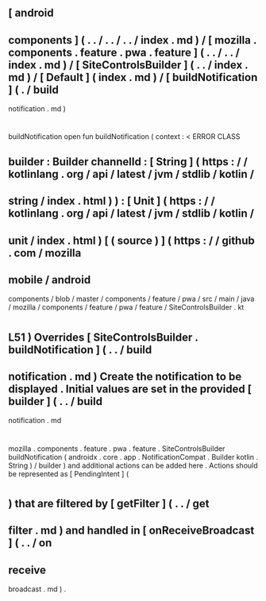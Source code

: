 [
android
-
components
]
(
.
.
/
.
.
/
.
.
/
index
.
md
)
/
[
mozilla
.
components
.
feature
.
pwa
.
feature
]
(
.
.
/
.
.
/
index
.
md
)
/
[
SiteControlsBuilder
]
(
.
.
/
index
.
md
)
/
[
Default
]
(
index
.
md
)
/
[
buildNotification
]
(
.
/
build
-
notification
.
md
)
#
buildNotification
open
fun
buildNotification
(
context
:
<
ERROR
CLASS
>
builder
:
Builder
channelId
:
[
String
]
(
https
:
/
/
kotlinlang
.
org
/
api
/
latest
/
jvm
/
stdlib
/
kotlin
/
-
string
/
index
.
html
)
)
:
[
Unit
]
(
https
:
/
/
kotlinlang
.
org
/
api
/
latest
/
jvm
/
stdlib
/
kotlin
/
-
unit
/
index
.
html
)
[
(
source
)
]
(
https
:
/
/
github
.
com
/
mozilla
-
mobile
/
android
-
components
/
blob
/
master
/
components
/
feature
/
pwa
/
src
/
main
/
java
/
mozilla
/
components
/
feature
/
pwa
/
feature
/
SiteControlsBuilder
.
kt
#
L51
)
Overrides
[
SiteControlsBuilder
.
buildNotification
]
(
.
.
/
build
-
notification
.
md
)
Create
the
notification
to
be
displayed
.
Initial
values
are
set
in
the
provided
[
builder
]
(
.
.
/
build
-
notification
.
md
#
mozilla
.
components
.
feature
.
pwa
.
feature
.
SiteControlsBuilder
buildNotification
(
androidx
.
core
.
app
.
NotificationCompat
.
Builder
kotlin
.
String
)
/
builder
)
and
additional
actions
can
be
added
here
.
Actions
should
be
represented
as
[
PendingIntent
]
(
#
)
that
are
filtered
by
[
getFilter
]
(
.
.
/
get
-
filter
.
md
)
and
handled
in
[
onReceiveBroadcast
]
(
.
.
/
on
-
receive
-
broadcast
.
md
)
.
